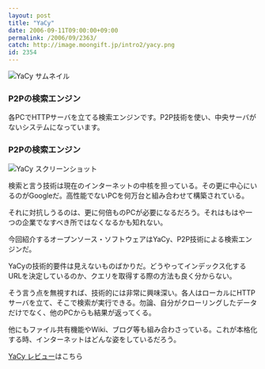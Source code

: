 ```yaml
---
layout: post
title: "YaCy"
date: 2006-09-11T09:00:00+09:00
permalink: /2006/09/2363/
catch: http://image.moongift.jp/intro2/yacy.png
id: 2354
---
```

 ![YaCy サムネイル](http://image.moongift.jp/intro2/yacy.t.png "YaCy サムネイル")
  

### P2Pの検索エンジン
  
各PCでHTTPサーバを立てる検索エンジンです。P2P技術を使い、中央サーバがないシステムになっています。  
<!--more-->  

### P2Pの検索エンジン
  

![YaCy スクリーンショット](http://image.moongift.jp/intro2/yacy.png "YaCy スクリーンショット")

  

検索と言う技術は現在のインターネットの中核を担っている。その更に中心にいるのがGoogleだ。高性能でないPCを何万台と組み合わせて構築されている。

  

それに対抗しうるのは、更に何倍ものPCが必要になるだろう。それはもはや一つの企業でなすべき所ではなくなるかも知れない。

  

今回紹介するオープンソース・ソフトウェアはYaCy、P2P技術による検索エンジンだ。

  

YaCyの技術的要件は見えないものばかりだ。どうやってインデックス化するURLを決定しているのか、クエリを取得する際の方法も良く分からない。

  

そう言う点を無視すれば、技術的には非常に興味深い。各人はローカルにHTTPサーバを立て、そこで検索が実行できる。勿論、自分がクローリングしたデータだけでなく、他のPCからも結果が返ってくる。

  

他にもファイル共有機能やWiki、ブログ等も組み合わさっている。これが本格化する時、インターネットはどんな姿をしているだろう。

  

[YaCy レビュー](http://oss.moongift.jp/review/i-2364.html)はこちら

